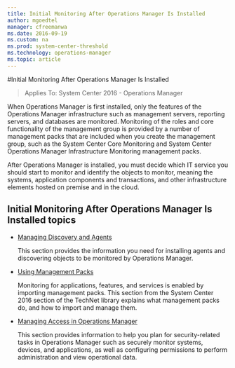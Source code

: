 ```yaml
---
title: Initial Monitoring After Operations Manager Is Installed
author: mgoedtel
manager: cfreemanwa
ms.date: 2016-09-19
ms.custom: na
ms.prod: system-center-threshold
ms.technology: operations-manager
ms.topic: article
---
```


#Initial Monitoring After Operations Manager Is Installed

>Applies To: System Center 2016 - Operations Manager

When Operations Manager is first installed, only the features of the Operations Manager infrastructure such as management servers, reporting servers, and databases are monitored. Monitoring of the roles and core functionality of the management group is provided by a number of management packs that are included when you create the management group, such as the System Center Core Monitoring and System Center Operations Manager Infrastructure Monitoring management packs.  

After Operations Manager is installed, you must decide which IT service you should start to monitor and identify the objects to monitor, meaning the systems, application components and transactions, and other infrastructure elements hosted on premise and in the cloud.  

## Initial Monitoring After Operations Manager Is Installed topics

- [Managing Discovery and Agents](Managing-Discovery-and-Agents.md)

    This section provides the information you need for installing agents and discovering objects to be monitored by Operations Manager.

- [Using Management Packs](Using-Management-Packs.md)

    Monitoring for applications, features, and services is enabled by importing management packs. This section from the System Center 2016 section of the TechNet library explains what management packs do, and how to import and manage them.

- [Managing Access in Operations Manager](managing-access-in-operations-manager.md)

    This section provides information to help you plan for security-related tasks in Operations Manager such as securely monitor systems, devices, and applications, as well as configuring permissions to perform administration and view operational data.   